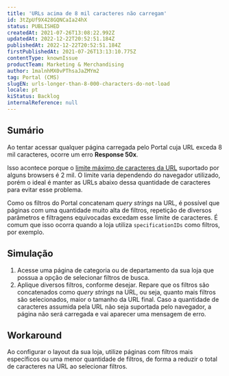 ```yaml
---
title: 'URLs acima de 8 mil caracteres não carregam'
id: 3tZpUf9X428GQNCaIa24hX
status: PUBLISHED
createdAt: 2021-07-26T13:08:22.992Z
updatedAt: 2022-12-22T20:52:51.184Z
publishedAt: 2022-12-22T20:52:51.184Z
firstPublishedAt: 2021-07-26T13:13:10.775Z
contentType: knownIssue
productTeam: Marketing & Merchandising
author: 1malnhMX0vPThsaJaZMYm2
tag: Portal (CMS)
slugEN: urls-longer-than-8-000-characters-do-not-load
locale: pt
kiStatus: Backlog
internalReference: null
---
```


## Sumário

Ao tentar acessar qualquer página carregada pelo Portal cuja URL exceda 8 mil caracteres, ocorre um erro **Response 50x**.

Isso acontece porque o [limite máximo de caracteres da URL](http://net-informations.com/q/mis/len.html) suportado por alguns browsers é 2 mil. O limite varia dependendo do navegador utilizado, porém o ideal é manter as URLs abaixo dessa quantidade de caracteres para evitar esse problema.

Como os filtros do Portal concatenam _query strings_ na URL, é possível que páginas com uma quantidade muito alta de filtros, repetição de diversos parâmetros e filtragens equivocadas excedam esse limite de caracteres. É comum que isso ocorra quando a loja utiliza `specificationIDs` como filtros, por exemplo.

## Simulação

1. Acesse uma página de categoria ou de departamento da sua loja que possua a opção de selecionar filtros de busca.
2. Aplique diversos filtros, conforme desejar. Repare que os filtros são concatenados como _query strings_ na URL, ou seja, quanto mais filtros são selecionados, maior o tamanho da URL final. Caso a quantidade de caracteres assumida pela URL não seja suportada pelo navegador, a página não será carregada e vai aparecer uma mensagem de erro.

## Workaround

Ao configurar o layout da sua loja, utilize páginas com filtros mais específicos ou uma menor quantidade de filtros, de forma a reduzir o total de caracteres na URL ao selecionar filtros.

